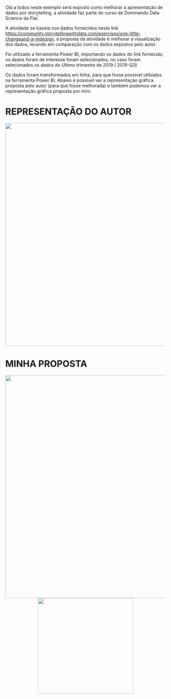 Olá a todos neste exemplo será exposto como melhorar a apresentação de dados por storytelling, a atividade faz parte do curso de Dominando Data Science da Flai.

A atividade se baseia nos dados fornecidos neste link https://community.storytellingwithdata.com/exercises/one-little-changeand-a-redesign, a proposta da atividade é melhorar a visualização dos dados, levando em comparação com os dados expostos pelo autor.

Foi utilizado a ferramenta Power BI, importando os dados do link fornecido, os dados foram de interesse foram selecionados, no caso foram selecionados os dados do Ultimo trimestre de 2019 ( 2019-Q3)

Os dados foram transformados em linha, para que fosse possível utilizalos na ferramenta Power BI. Abaixo é possível ver a representação gráfica proposta pelo autor (para que fosse melhorada) e também podemos ver a representação gráfica proposta por mim.

# REPRESENTAÇÃO DO AUTOR

<div align="center">
<img src="https://user-images.githubusercontent.com/87787728/160468887-349556c7-f7e0-469e-a4d3-53cd32f15ae0.png" width="700px" />
</div>


# MINHA PROPOSTA

<div align="center">
<img src="https://user-images.githubusercontent.com/87787728/160469030-96113f7d-da02-4a1c-b903-4c9e749ae5e1.png" width="700px" />
</div>





<div align="center">
<img src="https://user-images.githubusercontent.com/87787728/159990215-135bbac4-0508-4b41-a9c7-ed1bcfa7e272.png" width="300px" />
</div>
